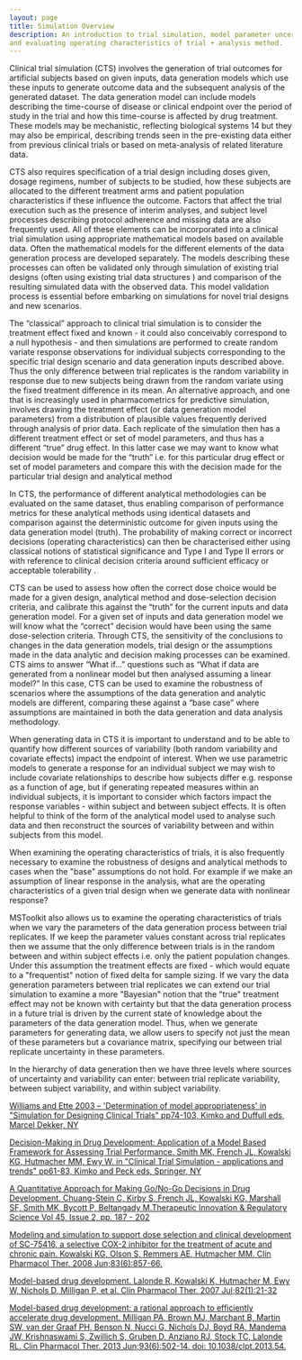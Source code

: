 ```yaml
---
layout: page
title: Simulation Overview
description: An introduction to trial simulation, model parameter uncertainty
and evaluating operating characteristics of trial + analysis method.
---
```


Clinical trial simulation (CTS) involves the generation of trial
outcomes for artificial subjects based on given inputs, data generation
models which use these inputs to generate outcome data and the
subsequent analysis of the generated dataset. The data generation model
can include models describing the time-course of disease or clinical
endpoint over the period of study in the trial and how this time-course
is affected by drug treatment. These models may be mechanistic,
reflecting biological systems 14 but they may also be empirical,
describing trends seen in the pre-existing data either from previous
clinical trials or based on meta-analysis of related literature data.

CTS also requires specification of a trial design including doses given,
dosage regimens, number of subjects to be studied, how these subjects
are allocated to the different treatment arms and patient population
characteristics if these influence the outcome. Factors that affect the trial
execution such as the presence of interim analyses, and subject level
processes describing protocol adherence and missing data are also
frequently used. All of these elements can be incorporated into a
clinical trial simulation using appropriate mathematical models based on
available data. Often the mathematical models for the different elements
of the data generation process are developed separately. 
The models describing these processes can often be validated only through 
simulation of existing trial designs (often using existing trial data structures
) and comparison of the resulting simulated data with the observed data. This
model validation process is essential before embarking on simulations
for novel trial designs and new scenarios.

The “classical” approach to clinical trial simulation is to consider the
treatment effect fixed and known - it could also conceivably correspond
to a null hypothesis - and then simulations are performed to create
random variate response observations for individual subjects
corresponding to the specific trial design scenario and data generation
inputs described above. Thus the only difference between trial
replicates is the random variability in response due to new subjects
being drawn from the random variate using the fixed treatment difference
in its mean. An alternative approach, and one that is increasingly used
in pharmacometrics for predictive simulation, involves drawing the
treatment effect (or data generation model parameters) from a
distribution of plausible values frequently derived through analysis of
prior data. Each replicate of the simulation then has a different
treatment effect or set of model parameters, and thus has a different
“true” drug effect. In this latter case we may want to know what
decision would be made for the “truth” i.e. for this particular drug
effect or set of model parameters and compare this with the decision
made for the particular trial design and analytical method
  
In CTS, the performance of different analytical methodologies can be
evaluated on the same dataset, thus enabling comparison of performance
metrics for these analytical methods using identical datasets and
comparison against the deterministic outcome for given inputs using the
data generation model (truth). The probability of making correct or
incorrect decisions (operating characteristics) can then be
characterised either using classical notions of statistical significance
and Type I and Type II errors or with reference to clinical decision
criteria around sufficient efficacy or acceptable tolerability .

CTS can be used to assess how often the correct dose
choice would be made for a given design, analytical method and
dose-selection decision criteria, and calibrate this against the “truth”
for the current inputs and data generation model. For a given set of
inputs and data generation model we will know what the “correct”
decision would have been using the same dose-selection criteria. Through
CTS, the sensitivity of the conclusions to changes in the data
generation models, trial design or the assumptions made in the data
analytic and decision making processes can be examined. CTS aims to
answer “What if…” questions such as “What if data are generated from a
nonlinear model but then analysed assuming a linear model?” In this
case, CTS can be used to examine the robustness of scenarios where the
assumptions of the data generation and analytic models are different,
comparing these against a “base case” where assumptions are maintained
in both the data generation and data analysis methodology.

When generating data in CTS it is important to
understand and to be able to quantify how different sources of
variability (both random variability and covariate effects) impact the
endpoint of interest. When we use parametric models to generate a
response for an individual subject we may wish to include covariate
relationships to describe how subjects differ e.g. response as a
function of age, but if generating repeated measures within an
individual subjects, it is important to consider which factors impact
the response variables - within subject and between subject effects. It
is often helpful to think of the form of the analytical model used to
analyse such data and then reconstruct the sources of variability
between and within subjects from this model.

When examining the operating characteristics of trials,
it is also frequently necessary to examine the robustness of designs and
analytical methods to cases when the "base" assumptions do not hold. For
example if we make an assumption of linear response in the analysis,
what are the operating characteristics of a given trial design when we
generate data with nonlinear response?

MSToolkit also allows us to examine the operating
characteristics of trials when we vary the parameters of the data
generation process between trial replicates. If we keep the parameter
values constant across trial replicates then we assume that the only
difference between trials is in the random between and within subject
effects i.e. only the patient population changes. Under this assumption
the treatment effects are fixed - which would equate to a "frequentist"
notion of fixed delta for sample sizing. If we vary the data generation
parameters between trial replicates we can extend our trial simulation
to examine a more "Bayesian" notion that the "true" treatment effect may
not be known with certainty but that the data generation process in a
future trial is driven by the current state of knowledge about the
parameters of the data generation model. Thus, when we generate
parameters for generating data, we allow users to specify not just the
mean of these parameters but a covariance matrix, specifying our between
trial replicate uncertainty in these parameters.

In the hierarchy of data generation then we have three
levels where sources of uncertainty and variability can enter: between
trial replicate variability, between subject variability, and within
subject variability.

[Williams and Ette 2003 – 'Determination of model appropriateness' in "Simulation for Designing Clinical Trials" pp74-103, Kimko and Duffull eds, Marcel Dekker, NY](https://www.crcpress.com/Simulation-for-Designing-Clinical-Trials-A-Pharmacokinetic-Pharmacodynamic/Kimko-Duffull/p/book/9780824708627)  

[Decision-Making in Drug Development: Application of a Model Based Framework for Assessing Trial Performance. Smith MK, French JL, Kowalski KG, Hutmacher MM, Ewy W. in "Clinical Trial Simulation - applications and trends" pp61-83, Kimko and Peck eds, Springer, NY](http://www.springer.com/gp/book/9781441974143)  
 
[A Quantitative Approach for Making Go/No-Go Decisions in Drug Development. Chuang-Stein C, Kirby S, French JL, Kowalski KG, Marshall SF, Smith MK, Bycott P, Beltangady M.Therapeutic Innovation & Regulatory Science  Vol 45, Issue 2, pp. 187 - 202](http://journals.sagepub.com/doi/abs/10.1177/009286151104500213)  

[Modeling and simulation to support dose selection and clinical development of SC-75416, a selective COX-2 inhibitor for the treatment of acute and chronic pain. Kowalski KG, Olson S, Remmers AE, Hutmacher MM. Clin Pharmacol Ther. 2008 Jun;83(6):857-66.](https://www.ncbi.nlm.nih.gov/pubmed/17882158)  

[Model-based drug development. Lalonde R, Kowalski K, Hutmacher M, Ewy W, Nichols D, Milligan P, et al. Clin Pharmacol Ther. 2007 Jul;82(1):21-32](https://www.ncbi.nlm.nih.gov/pubmed/17522597)  

[Model-based drug development: a rational approach to efficiently accelerate drug development. Milligan PA, Brown MJ, Marchant B, Martin SW, van der Graaf PH, Benson N, Nucci G, Nichols DJ, Boyd RA, Mandema JW, Krishnaswami S, Zwillich S, Gruben D, Anziano RJ, Stock TC, Lalonde RL. Clin Pharmacol Ther. 2013 Jun;93(6):502-14. doi: 10.1038/clpt.2013.54.](https://www.ncbi.nlm.nih.gov/pubmed/23588322)  